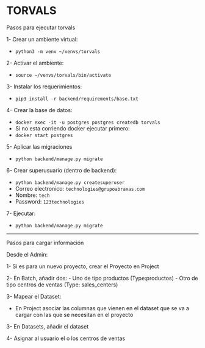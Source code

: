# TORVALS
Pasos para ejecutar torvals

1- Crear un ambiente virtual:
- `python3 -m venv ~/venvs/torvals`

2- Activar el ambiente:
- `source ~/venvs/torvals/bin/activate`


3- Instalar los requerimientos:
- `pip3 install -r backend/requirements/base.txt`

4- Crear la base de datos:
- `docker exec -it -u postgres postgres createdb torvals`
- Si no esta corriendo docker ejecutar primero:
- `docker start postgres`

5- Aplicar las migraciones
- `python backend/manage.py migrate`

6- Crear superusuario (dentro de backend):
- `python backend/manage.py createsuperuser`
- Correo electronico: `technologies@grupoabraxas.com`
- Nombre: `tech`
- Password: `123technologies`

7- Ejecutar:
- `python backend/manage.py migrate`

**************************************************************
Pasos para cargar información 

Desde el Admin:

1- Si es para un nuevo proyecto, crear el Proyecto en Project

2- En Batch, añadir dos:
	- Uno de tipo productos (Type:productos)
	- Otro de tipo centros de ventas (Type: sales_centers)


3- Mapear el Dataset:
- En Project asociar las columnas que vienen en el dataset que se va a cargar con las que se necesitan en el proyecto

3- En Datasets, añadir el dataset

4- Asignar al usuario el o los centros de ventas

